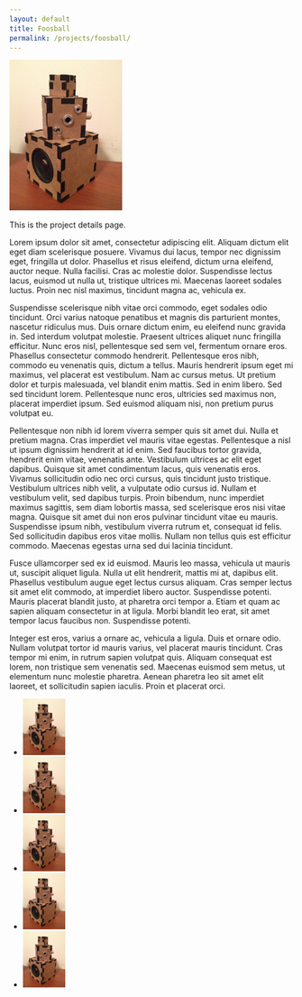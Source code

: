 ```yaml
---
layout: default
title: Foosball
permalink: /projects/foosball/
---
```


<img src="/assets/images/projects/amplifier/amplifier_picture.JPG" width="200" class="left" alt="alt text">

This is the project details page.

Lorem ipsum dolor sit amet, consectetur adipiscing elit. Aliquam dictum elit eget diam scelerisque posuere. Vivamus dui lacus, tempor nec dignissim eget, fringilla ut dolor. Phasellus et risus eleifend, dictum urna eleifend, auctor neque. Nulla facilisi. Cras ac molestie dolor. Suspendisse lectus lacus, euismod ut nulla ut, tristique ultrices mi. Maecenas laoreet sodales luctus. Proin nec nisl maximus, tincidunt magna ac, vehicula ex.

Suspendisse scelerisque nibh vitae orci commodo, eget sodales odio tincidunt. Orci varius natoque penatibus et magnis dis parturient montes, nascetur ridiculus mus. Duis ornare dictum enim, eu eleifend nunc gravida in. Sed interdum volutpat molestie. Praesent ultrices aliquet nunc fringilla efficitur. Nunc eros nisl, pellentesque sed sem vel, fermentum ornare eros. Phasellus consectetur commodo hendrerit. Pellentesque eros nibh, commodo eu venenatis quis, dictum a tellus. Mauris hendrerit ipsum eget mi maximus, vel placerat est vestibulum. Nam ac cursus metus. Ut pretium dolor et turpis malesuada, vel blandit enim mattis. Sed in enim libero. Sed sed tincidunt lorem. Pellentesque nunc eros, ultricies sed maximus non, placerat imperdiet ipsum. Sed euismod aliquam nisi, non pretium purus volutpat eu.

Pellentesque non nibh id lorem viverra semper quis sit amet dui. Nulla et pretium magna. Cras imperdiet vel mauris vitae egestas. Pellentesque a nisl ut ipsum dignissim hendrerit at id enim. Sed faucibus tortor gravida, hendrerit enim vitae, venenatis ante. Vestibulum ultrices ac elit eget dapibus. Quisque sit amet condimentum lacus, quis venenatis eros. Vivamus sollicitudin odio nec orci cursus, quis tincidunt justo tristique. Vestibulum ultrices nibh velit, a vulputate odio cursus id. Nullam et vestibulum velit, sed dapibus turpis. Proin bibendum, nunc imperdiet maximus sagittis, sem diam lobortis massa, sed scelerisque eros nisi vitae magna. Quisque sit amet dui non eros pulvinar tincidunt vitae eu mauris. Suspendisse ipsum nibh, vestibulum viverra rutrum et, consequat id felis. Sed sollicitudin dapibus eros vitae mollis. Nullam non tellus quis est efficitur commodo. Maecenas egestas urna sed dui lacinia tincidunt.

Fusce ullamcorper sed ex id euismod. Mauris leo massa, vehicula ut mauris ut, suscipit aliquet ligula. Nulla ut elit hendrerit, mattis mi at, dapibus elit. Phasellus vestibulum augue eget lectus cursus aliquam. Cras semper lectus sit amet elit commodo, at imperdiet libero auctor. Suspendisse potenti. Mauris placerat blandit justo, at pharetra orci tempor a. Etiam et quam ac sapien aliquam consectetur in at ligula. Morbi blandit leo erat, sit amet tempor lacus faucibus non. Suspendisse potenti.

Integer est eros, varius a ornare ac, vehicula a ligula. Duis et ornare odio. Nullam volutpat tortor id mauris varius, vel placerat mauris tincidunt. Cras tempor mi enim, in rutrum sapien volutpat quis. Aliquam consequat est lorem, non tristique sem venenatis sed. Maecenas euismod sem metus, ut elementum nunc molestie pharetra. Aenean pharetra leo sit amet elit laoreet, et sollicitudin sapien iaculis. Proin et placerat orci.

<div class="clear"></div>

<ul class="image-list">
    <li>
        <a href="/assets/images/projects/amplifier/amplifier_picture.JPG">
        <img src="/assets/images/projects/amplifier/amplifier_picture.JPG" height="100" alt="alt text"></a>
    </li>
    <li>
        <a href="/assets/images/projects/amplifier/amplifier_picture.JPG">
        <img src="/assets/images/projects/amplifier/amplifier_picture.JPG" height="100" alt="alt text"></a>
    </li>
    <li>
        <a href="/assets/images/projects/amplifier/amplifier_picture.JPG">
        <img src="/assets/images/projects/amplifier/amplifier_picture.JPG" height="100" alt="alt text"></a>
    </li>
    <li>
        <a href="/assets/images/projects/amplifier/amplifier_picture.JPG">
        <img src="/assets/images/projects/amplifier/amplifier_picture.JPG" height="100" alt="alt text"></a>
    </li>
    <li>
        <a href="/assets/images/projects/amplifier/amplifier_picture.JPG">
        <img src="/assets/images/projects/amplifier/amplifier_picture.JPG" height="100" alt="alt text"></a>
    </li>
</ul>
